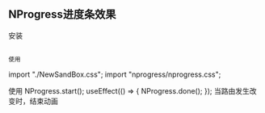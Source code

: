 ## NProgress进度条效果
安装
```npm install --save nprogress

使用
```
import "./NewSandBox.css";
import "nprogress/nprogress.css";

使用
NProgress.start();
  useEffect(() => {
    NProgress.done();
  });
当路由发生改变时，结束动画



